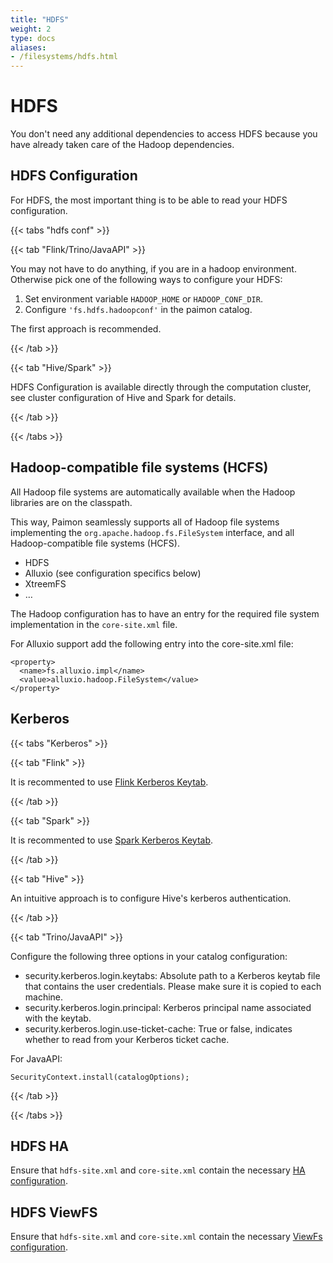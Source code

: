 ```yaml
---
title: "HDFS"
weight: 2
type: docs
aliases:
- /filesystems/hdfs.html
---
```

<!--
Licensed to the Apache Software Foundation (ASF) under one
or more contributor license agreements.  See the NOTICE file
distributed with this work for additional information
regarding copyright ownership.  The ASF licenses this file
to you under the Apache License, Version 2.0 (the
"License"); you may not use this file except in compliance
with the License.  You may obtain a copy of the License at

  http://www.apache.org/licenses/LICENSE-2.0

Unless required by applicable law or agreed to in writing,
software distributed under the License is distributed on an
"AS IS" BASIS, WITHOUT WARRANTIES OR CONDITIONS OF ANY
KIND, either express or implied.  See the License for the
specific language governing permissions and limitations
under the License.
-->

# HDFS

You don't need any additional dependencies to access HDFS because you have already taken care of the Hadoop dependencies.

## HDFS Configuration

For HDFS, the most important thing is to be able to read your HDFS configuration. 

{{< tabs "hdfs conf" >}}

{{< tab "Flink/Trino/JavaAPI" >}}

You may not have to do anything, if you are in a hadoop environment. Otherwise pick one of the following ways to
configure your HDFS:

1. Set environment variable `HADOOP_HOME` or `HADOOP_CONF_DIR`.
2. Configure `'fs.hdfs.hadoopconf'` in the paimon catalog.

The first approach is recommended.

{{< /tab >}}

{{< tab "Hive/Spark" >}}

HDFS Configuration is available directly through the computation cluster, see cluster configuration of Hive and Spark for details.

{{< /tab >}}

{{< /tabs >}}

## Hadoop-compatible file systems (HCFS)

All Hadoop file systems are automatically available when the Hadoop libraries are on the classpath.

This way, Paimon seamlessly supports all of Hadoop file systems implementing the `org.apache.hadoop.fs.FileSystem`
interface, and all Hadoop-compatible file systems (HCFS).

- HDFS
- Alluxio (see configuration specifics below)
- XtreemFS
- …

The Hadoop configuration has to have an entry for the required file system implementation in the `core-site.xml` file.

For Alluxio support add the following entry into the core-site.xml file:

```shell
<property>
  <name>fs.alluxio.impl</name>
  <value>alluxio.hadoop.FileSystem</value>
</property>
```

## Kerberos

{{< tabs "Kerberos" >}}

{{< tab "Flink" >}}

It is recommented to use [Flink Kerberos Keytab](https://nightlies.apache.org/flink/flink-docs-release-1.17/docs/deployment/security/security-kerberos/).

{{< /tab >}}

{{< tab "Spark" >}}

It is recommented to use [Spark Kerberos Keytab](https://spark.apache.org/docs/latest/security.html#using-a-keytab).

{{< /tab >}}

{{< tab "Hive" >}}

An intuitive approach is to configure Hive's kerberos authentication.

{{< /tab >}}

{{< tab "Trino/JavaAPI" >}}

Configure the following three options in your catalog configuration:

- security.kerberos.login.keytabs: Absolute path to a Kerberos keytab file that contains the user credentials.
  Please make sure it is copied to each machine.
- security.kerberos.login.principal: Kerberos principal name associated with the keytab.
- security.kerberos.login.use-ticket-cache: True or false, indicates whether to read from your Kerberos ticket cache.

For JavaAPI:
```
SecurityContext.install(catalogOptions);
```

{{< /tab >}}

{{< /tabs >}}

## HDFS HA

Ensure that `hdfs-site.xml` and `core-site.xml` contain the necessary [HA configuration](https://hadoop.apache.org/docs/stable/hadoop-project-dist/hadoop-hdfs/HDFSHighAvailabilityWithNFS.html).

## HDFS ViewFS

Ensure that `hdfs-site.xml` and `core-site.xml` contain the necessary [ViewFs configuration](https://hadoop.apache.org/docs/stable/hadoop-project-dist/hadoop-hdfs/ViewFs.html).
